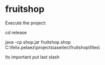 # fruitshop

Execute the project:

cd release

java -cp shop.jar fruitshop.shop C:\felix.pelaez\projects\aseitec\fruitshop\files\\

Its important put last slash